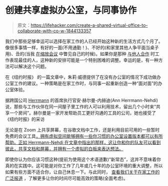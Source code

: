 # 创建共享虚拟办公室，与同事协作

> 原文：<https://lifehacker.com/create-a-shared-virtual-office-to-collaborate-with-co-w-1844133357>

我们中那些足够幸运可以选择在家工作的人已经开始这种新的生活方式几个月了。像很多事情一样，有好的一面(不用通勤！)、不好的(和家里其他人争平面当桌子用)、丑的(当我 [在缩放会议](https://lifehacker.com/make-sure-you-dont-look-like-a-big-weirdo-before-jumpin-1842469549) 中瞥见自己的时候)。如果你是那种 [与他人合作](https://lifehacker.com/improve-your-work-from-home-morale-with-group-slack-bre-1842880766) 时工作表现最佳的人，这种新的安排可能是一个特别困难的调整。幸运的是，有一种方法可以解决这个问题。



在《纽约时报》 的一篇文章中，朱莉·威德提供了在没有办公室的情况下成功做办公室工作的建议。一种策略是在家工作时，与同事一起重新创造一种“面对面”的办公室体验。

据跨国公司 [Herrmann](https://www.thinkherrmann.com/) 的首席执行官安·赫尔曼-内赫迪(Ann Herrmann-Nehdi)说，那些与工作伙伴在同一间屋子里工作的人可以利用技术，留出几个小时来“共享一个房间”。赫尔曼是一家开发帮助员工更好沟通的工具的公司，她也接受了《纽约时报》的采访

无论是在 Zoom 上共享屏幕，在谷歌文档中工作，还是利用目前可用的一些暂时免费的会议工具[，拥有虚拟空间能够拥有一些你习惯的办公室设置版本都可以有所帮助。正如 Herrmann-Nehdi 在文章中指出的那样，这让你和你的队友可以看到彼此，共享文档和屏幕，并拥有一个虚拟的白板来表达想法。](https://lifehacker.com/how-to-get-free-conferencing-tools-from-google-and-micr-1842098433)

即使你认为你应该习惯这种(提前为使用这个术语道歉)“新常态”，这并不意味着你真的在实践中。这可能是对你工作了几年或几十年的办公室环境的重大调整，所以如果有些方面不适合你，让自己休息一下。与此同时， [查看我们关于在家工作的广泛报道](https://lifehacker.com/tag/work-from-home) ，了解更多让你的时间尽可能高效的策略(全面考虑)。